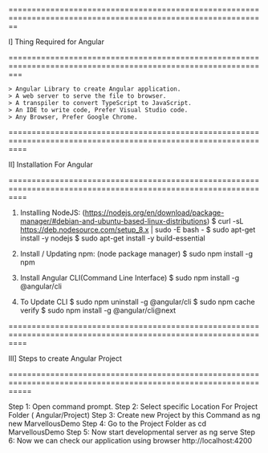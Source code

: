 ==============================================================================================================

I] Thing Required for Angular

===============================================================================================================

    > Angular Library to create Angular application.
    > A web server to serve the file to browser.
    > A transpiler to convert TypeScript to JavaScript.
    > An IDE to write code, Prefer Visual Studio code.
    > Any Browser, Prefer Google Chrome.


================================================================================================================

II] Installation For Angular

================================================================================================================

1. Installing NodeJS: (https://nodejs.org/en/download/package-manager/#debian-and-ubuntu-based-linux-distributions)
        $ curl -sL https://deb.nodesource.com/setup_8.x | sudo -E bash -
        $ sudo apt-get install -y nodejs
	$ sudo apt-get install -y build-essential

2. Install / Updating npm: (node package manager)
        $ sudo npm install -g npm

3. Install Angular CLI(Command Line Interface)
        $ sudo npm install -g @angular/cli

4. To Update CLI
        $ sudo npm uninstall -g @angular/cli
        $ sudo npm cache verify
        $ sudo npm install -g @angular/cli@next
 

================================================================================================================

III] Steps to create Angular Project

=================================================================================================================

Step 1: Open command prompt.
Step 2: Select specific Location For Project Folder ( Angular/Project)
Step 3: Create new Project by this Command as                                   ng new MarvellousDemo
Step 4: Go to the Project Folder as                                             cd MarvellousDemo
Step 5: Now start developmental server as                                       ng serve
Step 6: Now we can check our application using browser                          http://localhost:4200
